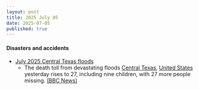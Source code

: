 ```yaml
---
layout: post
title: 2025 July 05
date: 2025-07-05
published: true
---
```



#### Disasters and accidents

* [July 2025 Central Texas floods](https://en.wikipedia.org/wiki/July_2025_Central_Texas_floods "July 2025 Central Texas floods")
  * The death toll from devastating floods [Central Texas](https://en.wikipedia.org/wiki/Central_Texas "Central Texas"), [United States](https://en.wikipedia.org/wiki/United_States "United States") yesterday rises to 27, including nine children, with 27 more people missing. [(BBC News)](https://www.bbc.com/news/live/c15np18yy24t?page=4)

